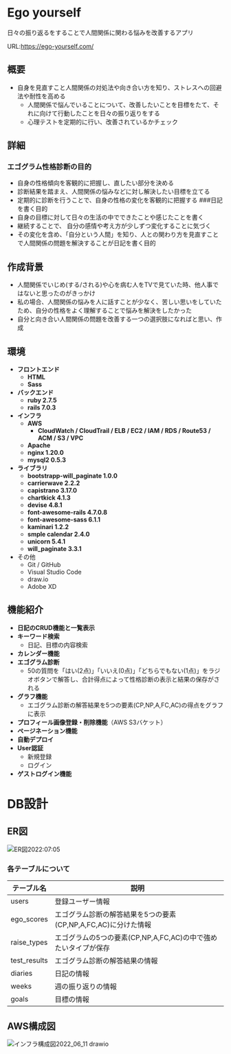 # Ego yourself
日々の振り返るをすることで人間関係に関わる悩みを改善するアプリ

URL:https://ego-yourself.com/

## 概要
- 自身を見直すこと人間関係の対処法や向き合い方を知り、ストレスへの回避法や耐性を高める
  - 人間関係で悩んでいることについて、改善したいことを目標をたて、それに向けて行動したことを日々の振り返りをする
  - 心理テストを定期的に行い、改善されているかチェック

## 詳細
### エゴグラム性格診断の目的
- 自身の性格傾向を客観的に把握し、直したい部分を決める
- 診断結果を踏まえ、人間関係の悩みなどに対し解決したい目標を立てる
- 定期的に診断を行うことで、自身の性格の変化を客観的に把握する
###日記を書く目的
- 自身の目標に対して日々の生活の中でできたことや感じたことを書く
- 継続することで、 自分の感情や考え方が少しずつ変化することに気づく
- その変化を含め、「自分という人間」を知り、人との関わり方を見直すことで人間関係の問題を解決することが日記を書く目的

## 作成背景
- 人間関係でいじめ(する/される)や心を病む人をTVで見ていた時、他人事ではないと思ったのがきっかけ
- 私の場合、人間関係の悩みを人に話すことが少なく、苦しい思いをしていたため、自分の性格をよく理解することで悩みを解決をしたかった
- 自分と向き合い人間関係の問題を改善する一つの選択肢になればと思い、作成

## 環境
- **フロントエンド**
  - **HTML**
  - **Sass**
- **バックエンド**
  - **ruby 2.7.5**
  - **rails 7.0.3**
- **インフラ**
  - **AWS**
    - **CloudWatch / CloudTrail / ELB / EC2 / IAM / RDS / Route53 / ACM / S3 / VPC**
  - **Apache**
  - **nginx 1.20.0**
  - **mysql2 0.5.3**
- **ライブラリ**
  - **bootstrapp-will_paginate  1.0.0**
  - **carrierwave 2.2.2**
  - **capistrano 3.17.0**
  - **chartkick 4.1.3**
  - **devise 4.8.1**
  - **font-awesome-rails 4.7.0.8**
  - **font-awesome-sass 6.1.1**
  - **kaminari 1.2.2**
  - **smple calendar 2.4.0**
  - **unicorn 5.4.1**
  - **will_paginate 3.3.1**
- その他
  - Git / GitHub
  - Visual Studio Code
  - draw.io
  - Adobe XD

## 機能紹介
- **日記のCRUD機能と一覧表示**
- **キーワード検索**
  - 日記、目標の内容検索
- **カレンダー機能**
- **エゴグラム診断**
  - 50の質問を「はい(2点)」「いいえ(0点)」「どちらでもない(1点)」をラジオボタンで解答し、合計得点によって性格診断の表示と結果の保存がされる
- **グラフ機能**
  - エゴグラム診断の解答結果を5つの要素(CP,NP,A,FC,AC)の得点をグラフに表示
- **プロフィール画像登録・削除機能**（AWS S3バケット）
- **ページネーション機能**
- **自動デプロイ**
- **User認証**
  - 新規登録
  - ログイン 
- **ゲストログイン機能**

# DB設計

## ER図
![ER図2022:07:05](https://user-images.githubusercontent.com/29491720/177353973-1114f54f-4691-4dfe-90d4-0f4241ac834a.png)


### 各テーブルについて
|テーブル名|説明|
|---|---|
|users|登録ユーザー情報|
|ego_scores|エゴグラム診断の解答結果を5つの要素(CP,NP,A,FC,AC)に分けた情報|
|raise_types|エゴグラムの5つの要素(CP,NP,A,FC,AC)の中で強めたいタイプが保存|
|test_results|エゴグラム診断の解答結果の情報|
|diaries|日記の情報|
|weeks|週の振り返りの情報|
|goals|目標の情報|


## AWS構成図
![インフラ構成図2022_06_11 drawio](https://user-images.githubusercontent.com/29491720/174911551-6cf40021-5ba8-4c9c-8608-6e8efbdbe220.jpg)
